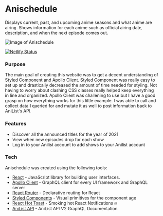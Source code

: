 # Anischedule

Displays current, past, and upcoming anime seasons and what anime are airing. Shows information for each anime such as official airing date, description, and when the next episode comes out.

![Image of Anischedule](https://imgur.com/a/Nip4pDo)


[![Netlify Status](https://api.netlify.com/api/v1/badges/7845110f-4b33-4168-8649-d7375db85ac2/deploy-status)](https://app.netlify.com/sites/happy-wozniak-172cb5/deploys)

### Purpose

The main goal of creating this website was to get a decent understanding of Styled Component and Apollo Client. Styled Component was really easy to set up and drastically decreased the amount of time needed for styling. Not having to worry about clashing CSS classes really helped keep everything in line and organized. Apollo Client was challening to use but I have a good grasp on how everything works for this little example. I was able to call and collect data I queried for and mutate it as well to post information back to AniList's API.

### Features

- Discover all the announced titles for the year of 2021
- View when new episodes drop for each show
- Log in to your Anilist account to add shows to your Anilist account


### Tech

Anischedule was created using the following tools:

- [React](https://github.com/facebook/react) - JavaScript library for building user interfaces.
- [Apollo Client](https://github.com/apollographql/apollo-client) - GraphQL client for every UI framework and GraphQL server
- [React Router](https://github.com/ReactTraining/react-router) - Declarative routing for React
- [Styled Components](https://github.com/styled-components/styled-components) - Visual primitives for the component age
- [React Hot Toast](https://github.com/timolins/react-hot-toast) - Smoking hot React Notifications 🔥
- [AniList API](https://github.com/AniList/ApiV2-GraphQL-Docs) - AniList API V2 GraphQL Documentation
